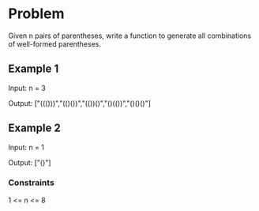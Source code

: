 # Problem

Given n pairs of parentheses, write a function to generate all combinations of well-formed parentheses.

## Example 1

Input: n = 3

Output: ["((()))","(()())","(())()","()(())","()()()"]

## Example 2

Input: n = 1

Output: ["()"]
 
### Constraints

1 <= n <= 8
